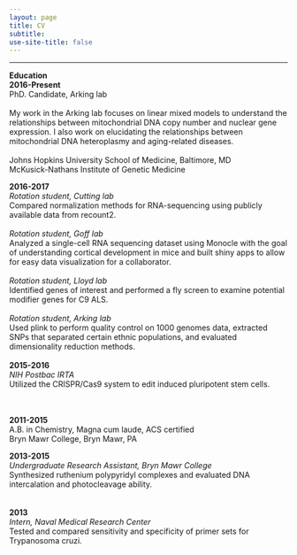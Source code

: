 ```yaml
---
layout: page
title: CV
subtitle: 
use-site-title: false
---
```

------------------------------
**Education** 
<br>
**2016-Present**
<br>
PhD. Candidate, Arking lab   
<br>
My work in the Arking lab focuses on linear mixed models to understand the relationships between mitochondrial DNA copy number and nuclear gene expression.  I also work on elucidating the relationships between mitochondrial DNA heteroplasmy and aging-related diseases.  
<br>
Johns Hopkins University School of Medicine, Baltimore, MD  
McKusick-Nathans Institute of Genetic Medicine  

**2016-2017**
<br>
*Rotation student, Cutting lab*
<br>
Compared normalization methods for RNA-sequencing using publicly available data from recount2.  
<br>
*Rotation student, Goff lab*
<br>
Analyzed a single-cell RNA sequencing dataset using Monocle with the goal of understanding cortical development in mice and built shiny apps to allow for easy data visualization for a collaborator.  
<br>
*Rotation student, Lloyd lab*
<br>
Identified genes of interest and performed a fly screen to examine potential modifier genes for C9 ALS.  
<br>
*Rotation student, Arking lab*
<br>
Used plink to perform quality control on 1000 genomes data, extracted SNPs that separated certain ethnic populations, and evaluated dimensionality reduction methods.  
<br>
**2015-2016**  
*NIH Postbac IRTA* 
<br>
Utilized the CRISPR/Cas9 system to edit induced pluripotent stem cells.  
<br>
<br>

**2011-2015**  
A.B. in Chemistry, Magna cum laude, ACS certified  
Bryn Mawr College, Bryn Mawr, PA   

**2013-2015**  
*Undergraduate Research Assistant, Bryn Mawr College*
<br>
Synthesized ruthenium polypyridyl complexes and evaluated DNA intercalation and photocleavage ability.  
<br>
<br>
**2013**  
*Intern, Naval Medical Research Center*
<br>
Tested and compared sensitivity and specificity of primer sets for Trypanosoma cruzi.  
		
